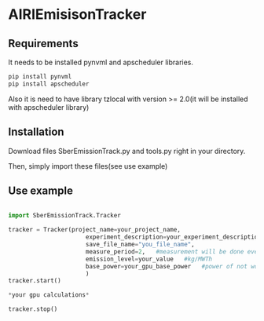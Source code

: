 # AIRIEmisisonTracker

## Requirements
It needs to be installed pynvml and apscheduler libraries.
```bash
pip install pynvml
pip install apscheduler
```
Also it is need to have library tzlocal with version >= 2.0(it will be installed with apscheduler library)

## Installation
Download files SberEmissionTrack.py and tools.py right in your directory.

Then, simply import these files(see use example)


## Use example

```python

import SberEmissionTrack.Tracker

tracker = Tracker(project_name=your_project_name,
                      experiment_description=your_experiment_description,
                      save_file_name="you_file_name",
                      measure_period=2,   #measurement will be done every 2 seconds
                      emission_level=your_value   #kg/MWTh
                      base_power=your_gpu_base_power   #power of not working gpu
                      )
tracker.start()

*your gpu calculations*

tracker.stop()
```
